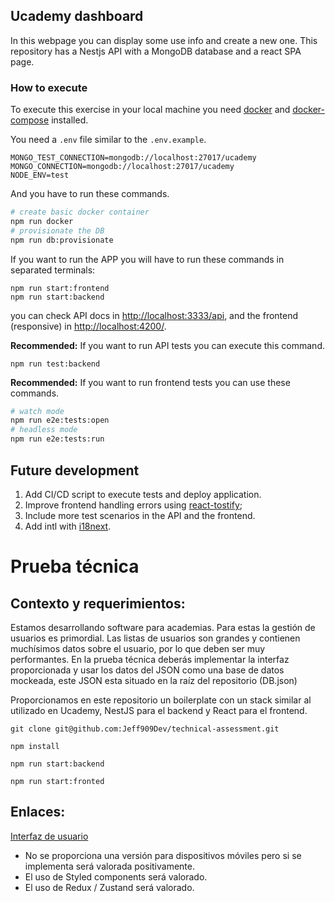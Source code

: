 ## Ucademy dashboard

In this webpage you can display some use info and create a new one. This repository has a Nestjs API with a MongoDB database and a react SPA page.

### How to execute

To execute this exercise in your local machine you need [docker](https://www.docker.com/) and [docker-compose](https://docs.docker.com/compose/) installed. 

You need a `.env` file similar to the `.env.example`.

```
MONGO_TEST_CONNECTION=mongodb://localhost:27017/ucademy
MONGO_CONNECTION=mongodb://localhost:27017/ucademy
NODE_ENV=test
```

And you have to run these commands.

```bash
# create basic docker container
npm run docker
# provisionate the DB
npm run db:provisionate
```

If you want to run the APP you will have to run these commands in separated terminals:

```
npm run start:frontend
npm run start:backend
```

you can check API docs in [http://localhost:3333/api](http://localhost:3333/api), and the frontend (responsive) in [http://localhost:4200/](http://localhost:4200/).

**Recommended:** If you want to run API tests you can execute this command.

```
npm run test:backend
```

**Recommended:** If you want to run frontend tests you can use these commands.

```bash
# watch mode
npm run e2e:tests:open
# headless mode
npm run e2e:tests:run
```

## Future development

1. Add CI/CD script to execute tests and deploy application.
2. Improve frontend handling errors using [react-tostify](https://github.com/fkhadra/react-toastify);
3. Include more test scenarios in the API and the frontend.
4. Add intl with [i18next](https://www.i18next.com/).

# Prueba técnica

## Contexto y requerimientos:

Estamos desarrollando software para academias. Para estas la gestión de usuarios es primordial.
Las listas de usuarios son grandes y contienen muchísimos datos sobre el usuario,
por lo que deben ser muy performantes. En la prueba técnica deberás implementar la interfaz proporcionada y
usar los datos del JSON como una base de datos mockeada, este JSON esta situado en la raíz del repositorio (DB.json)

Proporcionamos en este repositorio un boilerplate con un stack similar al utilizado en Ucademy, NestJS para el backend y React para
el frontend.

`git clone git@github.com:Jeff909Dev/technical-assessment.git`

`npm install`

`npm run start:backend`

`npm run start:fronted`

## Enlaces:

[Interfaz de usuario](https://www.figma.com/file/n7HkjhcVD6dZISm9fu5FNG/Prueba-T%C3%A9cnica?node-id=0%3A1)

- No se proporciona una versión para dispositivos móviles pero si se implementa será valorada positivamente.
- El uso de Styled components será valorado.
- El uso de Redux / Zustand será valorado.



